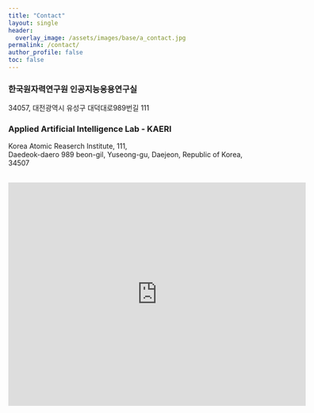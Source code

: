 ```yaml
---
title: "Contact"
layout: single
header:
  overlay_image: /assets/images/base/a_contact.jpg
permalink: /contact/
author_profile: false
toc: false
---
```

### 한국원자력연구원 인공지능응용연구실 <br>

34057, 대전광역시 유성구 대덕대로989번길 111 <br>

### Applied Artificial Intelligence Lab - KAERI <br>

Korea Atomic Reaserch Institute, 111, <br>
Daedeok-daero 989 beon-gil, Yuseong-gu, Daejeon, Republic of Korea, 34507 <br><br>


<iframe src="https://www.google.com/maps/embed?pb=!1m18!1m12!1m3!1d11008.91202498207!2d127.3771928356079!3d36.419987896945756!2m3!1f0!2f0!3f0!3m2!1i1024!2i768!4f13.1!3m3!1m2!1s0x0%3A0xb4e48310b7d02d2d!2z7ZWc6rWt7JuQ7J6Q66Cl7Jew6rWs7JuQ!5e0!3m2!1sko!2skr!4v1578976187057!5m2!1sko!2skr" width="600" height="450" frameborder="0" style="border:0;" allowfullscreen=""></iframe>
